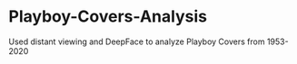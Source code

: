 # Playboy-Covers-Analysis
Used distant viewing and DeepFace to analyze Playboy Covers from 1953-2020
